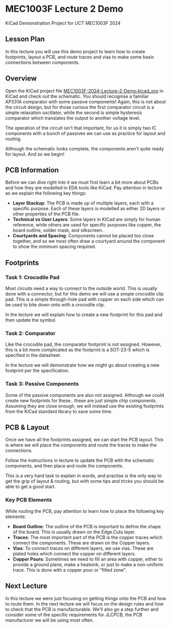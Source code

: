 # MEC1003F Lecture 2 Demo

KiCad Demonstration Project for UCT MEC1003F 2024

## Lesson Plan

In this lecture you will use this demo project to learn how to create footprints, layout a PCB, and route traces and vias to make some basic connections between components.

## Overview

Open the KiCad project file [MEC1003F-2024-Lecture-2-Demo.kicad_pro](MEC1003F-2024-Lecture-2-Demo.kicad_pro) in KiCad and check out the schematic. You should recognise a familiar AP331A comparator with some passive components! Again, this is not about the circuit design, but for those curious the first comparator circuit is a simple relaxation oscillator, while the second is simple hysteresis comparator which translates the output to another voltage level.

The operation of the circuit isn't that important, for us it is simply two IC components with a bunch of passives we can use as practice for layout and routing.

Although the schematic looks complete, the components aren't quite ready for layout. And so we begin!

## PCB Information

Before we can dive right into it we must first learn a bit more about PCBs and how they are modelled in EDA tools like KiCad. Pay attention in lecture as we explain the following key things:

- **Layer Stackup**: The PCB is made up of multiple layers, each with a specific purpose. Each of these layers is modelled as either 2D layers or other properties of the PCB file.
- **Technical vs User Layers**: Some layers in KiCad are simply for human reference, while others are used for specific purposes like copper, the board outline, solder mask, and silkscreen.
- **Courtyards and Spacing**: Components cannot be placed too close together, and so we most often draw a courtyard around the component to show the minimum spacing required.

## Footprints

### Task 1: Crocodile Pad

Most circuits need a way to connect to the outside world. This is usually done with a connector, but for this demo we will use a simple crocodile clip pad. This is a simple through-hole pad with copper on each side which can be used to bite down onto with a crocodile clip.

In the lecture we will explain how to create a new footprint for this pad and then update the symbol.

### Task 2: Comparator

Like the crocodile pad, the comparator footprint is not assigned. However, this is a bit more complicated as the footprint is a SOT-23-5 which is specified in the datasheet.

In the lecture we will demonstrate how we might go about creating a new footprint per the specification.

### Task 3: Passive Components

Some of the passive components are also not assigned. Although we could create new footprints for these.. these are just simple chip components. Assuming they are close enough, we will instead use the existing footprints from the KiCad standard library to save some time.

## PCB & Layout

Once we have all the footprints assigned, we can start the PCB layout. This is where we will place the components and route the traces to make the connections.

Follow the instructions in lecture to update the PCB with the schematic components, and then place and route the components.

This is a very hard task to explain in words, and practise is the only way to get the grip of layout & routing, but with some tips and tricks you should be able to get a good start.

### Key PCB Elements

While routing the PCB, pay attention to learn how to place the following key elements:

- **Board Outline**: The outline of the PCB is important to define the shape of the board. This is usually drawn on the Edge.Cuts layer.
- **Traces**: The most important part of the PCB is the copper traces which connect the components. These are drawn on the Copper layers.
- **Vias**: To connect traces on different layers, we use vias. These are plated holes which connect the copper on different layers.
- **Copper Pours**: Sometimes we need to fill an area with copper, either to provide a ground plane, make a heatsink, or just to make a non-uniform trace. This is done with a copper pour or "filled zone".

## Next Lecture

In this lecture we were just focusing on getting things onto the PCB and how to route them. In the next lecture we will focus on the design rules and how to check that the PCB is manufacturable. We'll also go a step further and consider some of the specific requirements for JLCPCB, the PCB manufacturer we will be using most often.
